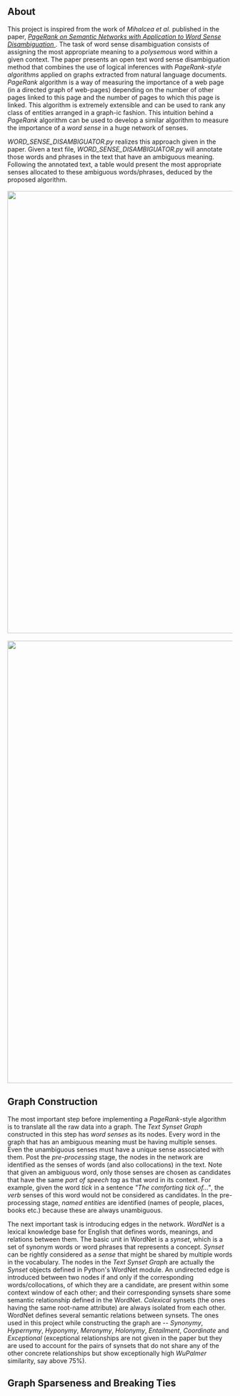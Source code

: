 ## About
This project is inspired from the work of *Mihalcea et al.* published in the paper, <a href = "https://www.aclweb.org/anthology/C04-1162.pdf"> *PageRank on Semantic Networks with Application to Word Sense Disambiguation* </a>. The task of word sense disambiguation consists of assigning the most appropriate meaning to a *polysemous* word within a given context. The paper presents an open text word sense disambiguation method that combines the use of logical inferences with *PageRank-style algorithms* applied on graphs extracted from natural language documents. *PageRank* algorithm is a way of measuring the importance of a web page (in a directed graph of web-pages) depending on the number of other pages linked to this page and the number of pages to which this page is linked. This algorithm is extremely extensible and can be used to rank any class of entities arranged in a graph-ic fashion. This intuition behind a *PageRank* algorithm can be used to develop a similar algorithm to measure the importance of a *word sense* in a huge network of senses.

*WORD_SENSE_DISAMBIGUATOR.py* realizes this approach given in the paper. Given a text file, *WORD_SENSE_DISAMBIGUATOR.py* will annotate those words and phrases in the text that have an ambiguous meaning. Following the annotated text, a table would present the most appropriate senses allocated to these ambiguous words/phrases, deduced by the proposed algorithm. <br>
&nbsp;&nbsp;&nbsp;&nbsp;&nbsp;&nbsp;<img src="https://user-images.githubusercontent.com/66432513/120797224-5bedbb80-c559-11eb-8c35-f788074c9bb7.png" width = '900' height = '990'>
&nbsp;&nbsp;&nbsp;&nbsp;&nbsp;&nbsp;<img src="https://user-images.githubusercontent.com/66432513/120797226-5db77f00-c559-11eb-8485-120a963ac75b.png" width = '900' height = '990'>

## Graph Construction
The most important step before implementing a *PageRank*-style algorithm is to translate all the raw data into a graph. The *Text Synset Graph* constructed in this step has *word senses* as its nodes. Every word in the graph that has an ambiguous meaning must be having multiple senses. Even the unambiguous senses must have a unique sense associated with them. Post the *pre-processing* stage, the nodes in the network are identified as the senses of words (and also collocations) in the text. Note that given an ambiguous word, only those senses are chosen as candidates that have the same *part of speech tag* as that word in its context. For example, given the word *tick* in a sentence *"The comforting tick of..."*, the *verb* senses of this word would not be considered as candidates. In the pre-processing stage, *named entities* are identified (names of people, places, books etc.) because these are always unambiguous.

The next important task is introducing edges in the network. *WordNet* is a lexical knowledge base for English that defines words, meanings, and relations between them. The basic unit in WordNet is a *synset*, which is a set of synonym words or word phrases that represents a concept. *Synset* can be rightly considered as a *sense* that might be shared by multiple words in the vocabulary. The nodes in the *Text Synset Graph* are actually the *Synset* objects defined in Python's WordNet module. An undirected edge is introduced between two nodes if and only if the corresponding words/collocations, of which they are a candidate, are present within some context window of each other; and their corresponding synsets share some semantic relationship defined in the WordNet. *Colexical* synsets (the ones having the same root-name attribute) are always isolated from each other. WordNet defines several semantic relations between synsets. The ones used in this project while constructing the graph are -- *Synonymy*, *Hypernymy*, *Hyponymy*, *Meronymy*, *Holonymy*, *Entailment*, *Coordinate* and *Exceptional* (exceptional relationships are not given in the paper but they are used to account for the pairs of synsets that do not share any of the other concrete relationships but show exceptionally high *WuPalmer* similarity, say above 75%).

## Graph Sparseness and Breaking Ties



